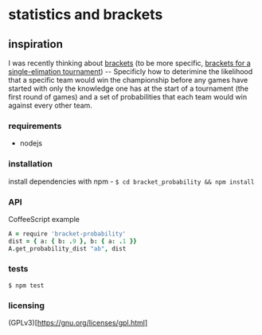 # statistics and brackets

## inspiration

I was recently thinking about [brackets](https://en.wikipedia.org/wiki/Bracket_(tournament)) (to be more specific, [brackets for a single-elimation tournament](https://en.wikipedia.org/wiki/Single-elimination_tournament)) -- Specificly how to deterimine the likelihood that a specific team would win the championship before any games have started with only the knowledge one has at the start of a tournament (the first round of games) and a set of probabilities that each team would win against every other team.

### requirements
* nodejs

### installation
install dependencies with npm - 
`$ cd bracket_probability && npm install`

### API
CoffeeScript example
```coffeescript
A = require 'bracket-probability'
dist = { a: { b: .9 }, b: { a: .1 }}
A.get_probability_dist "ab", dist
```

### tests
`$ npm test`

### licensing
(GPLv3)[https://gnu.org/licenses/gpl.html]
